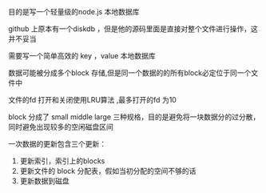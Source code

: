 目的是写一个轻量级的node.js 本地数据库

github 上原本有一个diskdb ，但是他的源码里面是直接对整个文件进行操作，这并不妥当


需要写一个简单高效的 key ，value  本地数据库

数据可能被分成多个block 存储,但是同一个数据的的所有block必定位于同一个文件中

文件的fd 打开和关闭使用LRU算法 ,最多打开的fd 为10

block 分成了 small middle large 三种规格，目的是避免将一块数据分的过分散，同时避免出现较多的空闲磁盘区间

一次数据的更新包含三个更新：

1. 更新索引，索引上的blocks
2. 更新文件的 block 分配表，假如当初分配的空间不够的话
3. 更新数据到磁盘